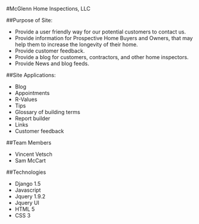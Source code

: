 #McGlenn Home Inspections, LLC

##Purpose of Site:
- Provide a user friendly way for our potential customers to contact us.
- Provide information for Prospective Home Buyers and Owners, that may help them to increase the longevity of their home.
- Provide customer feedback.
- Provide a blog for customers, contractors, and other home inspectors.
- Provide News and blog feeds.

##Site Applications:
- Blog
- Appointments
- R-Values
- Tips
- Glossary of building terms
- Report builder
- Links
- Customer feedback

##Team Members
- Vincent Vetsch
- Sam McCart

##Technologies
- Django 1.5
- Javascript
- Jquery 1.9.2
- Jquery UI
- HTML 5
- CSS 3
